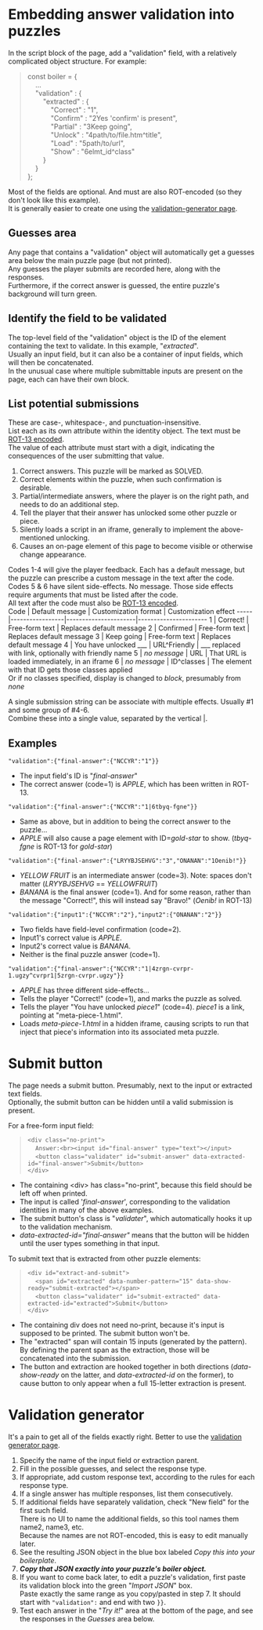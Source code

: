# Embedding answer validation into puzzles

In the script block of the page, add a "validation" field, with a relatively complicated object structure.
For example:
> const boiler = {<br>
  &nbsp;&nbsp;&nbsp;&nbsp;...<br>
  &nbsp;&nbsp;&nbsp;&nbsp;"validation" : {<br>
  &nbsp;&nbsp;&nbsp;&nbsp;&nbsp;&nbsp;&nbsp;&nbsp;"extracted" : {<br>
  &nbsp;&nbsp;&nbsp;&nbsp;&nbsp;&nbsp;&nbsp;&nbsp;&nbsp;&nbsp;&nbsp;&nbsp;"Correct" : "1",<br>
  &nbsp;&nbsp;&nbsp;&nbsp;&nbsp;&nbsp;&nbsp;&nbsp;&nbsp;&nbsp;&nbsp;&nbsp;"Confirm" : "2Yes 'confirm' is present",<br>
  &nbsp;&nbsp;&nbsp;&nbsp;&nbsp;&nbsp;&nbsp;&nbsp;&nbsp;&nbsp;&nbsp;&nbsp;"Partial" : "3Keep going",<br>
  &nbsp;&nbsp;&nbsp;&nbsp;&nbsp;&nbsp;&nbsp;&nbsp;&nbsp;&nbsp;&nbsp;&nbsp;"Unlock" : "4path/to/file.htm^title",<br>
  &nbsp;&nbsp;&nbsp;&nbsp;&nbsp;&nbsp;&nbsp;&nbsp;&nbsp;&nbsp;&nbsp;&nbsp;"Load" : "5path/to/url",<br>
  &nbsp;&nbsp;&nbsp;&nbsp;&nbsp;&nbsp;&nbsp;&nbsp;&nbsp;&nbsp;&nbsp;&nbsp;"Show" : "6elmt_id^class"<br>
  &nbsp;&nbsp;&nbsp;&nbsp;&nbsp;&nbsp;&nbsp;&nbsp;}<br>
  &nbsp;&nbsp;&nbsp;&nbsp;}<br>
  };

Most of the fields are optional. And must are also ROT-encoded (so they don't look like this example).  
It is generally easier to create one using the [validation-generator page](../Samples/Validate.html).

## Guesses area

Any page that contains a "validation" object will automatically get a guesses area below the main puzzle page (but not printed).  
Any guesses the player submits are recorded here, along with the responses.  
Furthermore, if the correct answer is guessed, the entire puzzle's background will turn green.

## Identify the field to be validated

The top-level field of the "validation" object is the ID of the element containing the text to validate. In this example, "_extracted_".  
Usually an input field, but it can also be a container of input fields, which will then be concatenated.  
In the unusual case where multiple submittable inputs are present on the page, each can have their own block.

## List potential submissions

These are case-, whitespace-, and punctuation-insensitive.  
List each as its own attribute within the identity object. The text must be [ROT-13 encoded](https://www.decrypt.fun/RotCipher.html).  
The value of each attribute must start with a digit, indicating the consequences of the user submitting that value.
1. Correct answers. This puzzle will be marked as SOLVED.
2. Correct elements within the puzzle, when such confirmation is desirable.
3. Partial/intermediate answers, where the player is on the right path, and needs to do an additional step.
4. Tell the player that their answer has unlocked some other puzzle or piece.
5. Silently loads a script in an iframe, generally to implement the above-mentioned unlocking.
6. Causes an on-page element of this page to become visible or otherwise change appearance.

Codes 1-4 will give the player feedback. Each has a default message, but the puzzle can prescribe a custom message in the text after the code.  
Codes 5 & 6 have silent side-effects. No message. Those side effects require arguments that must be listed after the code.  
All text after the code must also be [ROT-13 encoded](https://www.decrypt.fun/RotCipher.html).  
Code | Default message | Customization format | Customization effect
-----|-----------------|----------------------|----------------------
1 | Correct! | Free-form text | Replaces default message
2 | Confirmed | Free-form text | Replaces default message
3 | Keep going | Free-form text | Replaces default message
4 | You have unlocked \___ | URL^Friendly | \___ replaced with link, optionally with friendly name
5 | _no message_ | URL | That URL is loaded immediately, in an iframe
6 | _no message_ | ID^classes | The element with that ID gets those classes applied<br>Or if no classes specified, display is changed to _block_, presumably from _none_

A single submission string can be associate with multiple effects. Usually #1 and some group of #4-6.  
Combine these into a single value, separated by the vertical |.

## Examples

`"validation":{"final-answer":{"NCCYR":"1"}}`
* The input field's ID is "_final-answer_"
* The correct answer (code=1) is _APPLE_, which has been written in ROT-13.

`"validation":{"final-answer":{"NCCYR":"1|6tbyq-fgne"}}`
* Same as above, but in addition to being the correct answer to the puzzle...
* _APPLE_ will also cause a page element with ID=_gold-star_ to show. (_tbyq-fgne_ is ROT-13 for _gold-star_)

`"validation":{"final-answer":{"LRYYBJSEHVG":"3","ONANAN":"1Oenib!"}}`
* _YELLOW FRUIT_ is an intermediate answer (code=3). Note: spaces don't matter (_LRYYBJSEHVG_ == _YELLOWFRUIT_)
* _BANANA_ is the final answer (code=1). And for some reason, rather than the message "Correct!", this will instead say "Bravo!" (_Oenib!_ in ROT-13)

`"validation":{"input1":{"NCCYR":"2"},"input2":{"ONANAN":"2"}}`
* Two fields have field-level confirmation (code=2).
* Input1's correct value is _APPLE_.
* Input2's correct value is _BANANA_.
* Neither is the final puzzle answer (code=1).

`"validation":{"final-answer":{"NCCYR":"1|4zrgn-cvrpr-1.ugzy^cvrpr1|5zrgn-cvrpr.ugzy"}}`
* _APPLE_ has three different side-effects...
* Tells the player "Correct!" (code=1), and marks the puzzle as solved.
* Tells the player "You have unlocked _piece1_" (code=4). _piece1_ is a link, pointing at "meta-piece-1.html".
* Loads _meta-piece-1.html_ in a hidden iframe, causing scripts to run that inject that piece's information into its associated meta puzzle.

# Submit button

The page needs a submit button. Presumably, next to the input or extracted text fields.  
Optionally, the submit button can be hidden until a valid submission is present.

For a free-form input field:
> `<div class="no-print">`<br>
> &nbsp;&nbsp;&nbsp;&nbsp;`Answer:<br><input id="final-answer" type="text"></input>`<br>
> &nbsp;&nbsp;&nbsp;&nbsp;`<button class="validater" id="submit-answer" data-extracted-id="final-answer">Submit</button>`<br>
> `</div>`
* The containing \<div> has class="no-print", because this field should be left off when printed.
* The input is called '_final-answer_', corresponding to the validation identities in many of the above examples.
* The submit button's class is "_validater_", which automatically hooks it up to the validation mechanism.
* _data-extracted-id="final-answer"_ means that the button will be hidden until the user types something in that input.

To submit text that is extracted from other puzzle elements:
> `<div id="extract-and-submit">`<br>
> &nbsp;&nbsp;&nbsp;&nbsp;`<span id="extracted" data-number-pattern="15" data-show-ready="submit-extracted"></span>`<br>
> &nbsp;&nbsp;&nbsp;&nbsp;`<button class="validater" id="submit-extracted" data-extracted-id="extracted">Submit</button>`<br>
> `</div>`
* The containing div does not need no-print, because it's input is supposed to be printed. The submit button won't be.
* The "extracted" span will contain 15 inputs (generated by the pattern).<br>By defining the parent span as the extraction, those will be concatenated into the submission.
* The button and extraction are hooked together in both directions (_data-show-ready_ on the latter, and _data-extracted-id_ on the former), to cause button to only appear when a full 15-letter extraction is present.

# Validation generator

It's a pain to get all of the fields exactly right. Better to use the [validation generator page](../Samples/Validate.html).

1. Specify the name of the input field or extraction parent.  
2. Fill in the possible guesses, and select the response type.
3. If appropriate, add custom response text, according to the rules for each response type.
4. If a single answer has multiple responses, list them consecutively.
5. If additional fields have separately validation, check "New field" for the first such field.<br>There is no UI to name the additional fields, so this tool names them name2, name3, etc.<br>Because the names are not ROT-encoded, this is easy to edit manually later.
6. See the resulting JSON object in the blue box labeled _Copy this into your boilerplate_.
7. ___Copy that JSON exactly into your puzzle's boiler object.___
8. If you want to come back later, to edit a puzzle's validation, first paste its validation block into the green "_Import JSON_" box.<br>Paste exactly the same range as you copy/pasted in step 7. It should start with `"validation":` and end with two `}}`.
9. Test each answer in the "_Try it!_" area at the bottom of the page, and see the responses in the _Guesses_ area below.
